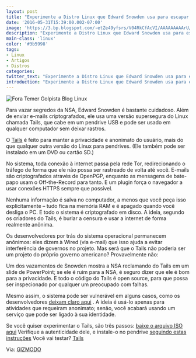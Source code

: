 ```yaml
---
layout: post
title: "Experimente a Distro Linux que Edward Snowden usa para escapar da NSA"
date: '2016-05-31T15:39:00.002-07:00'
image: 'https://3.bp.blogspot.com/-etZe49yfsrs/V04RkCfAcVI/AAAAAAAAArU/pxpBxjYkBRIklUy77dpIi460EfXfBSeeQCLcB/s72-c/fora-temer-golpista.jpg'
description: "Experimente a Distro Linux que Edward Snowden usa para escapar da NSA"
main-class: 'linux'
color: '#3b5998'
tags:
- Linux
- Artigos
- Distros
categories:
twitter_text: "Experimente a Distro Linux que Edward Snowden usa para escapar da NSA"
introduction: "Experimente a Distro Linux que Edward Snowden usa para escapar da NSA"
---
```


![Fora Temer Golpista Blog Linux](https://3.bp.blogspot.com/-etZe49yfsrs/V04RkCfAcVI/AAAAAAAAArU/pxpBxjYkBRIklUy77dpIi460EfXfBSeeQCLcB/s1600/fora-temer-golpista.jpg)



Para vazar segredos da NSA, Edward Snowden é bastante cuidadoso. Além de enviar e-mails criptografados, ele usa uma versão supersegura do Linux chamada Tails, que cabe em um pendrive USB e pode ser usado em qualquer computador sem deixar rastros.

O [Tails](https://tails.boum.org/) é feito para manter a privacidade e anonimato do usuário, mais do que qualquer outra versão do Linux para pendrives. (Ele também pode ser instalado em um DVD ou cartão SD.)

No sistema, toda conexão à internet passa pela rede Tor, redirecionando o tráfego de forma que ele não possa ser rastreado de volta até você. E-mails são criptografados através de OpenPGP, enquanto as mensagens de bate-papo usam o Off-the-Record para tanto. E um plugin força o navegador a usar conexões HTTPS sempre que possível.

Nenhuma informação é salva no computador, a menos que você peça isso explicitamente – tudo fica na memória RAM e é apagado quando você desliga o PC. E todo o sistema é criptografado em disco. A ideia, segundo os criadores do Tails, é burlar a censura e usar a internet de forma realmente anônima.

Os desenvolvedores por trás do sistema operacional permanecem anônimos: eles dizem à Wired (via e-mail) que isso ajuda a evitar interferência de governos no projeto. Mas será que o Tails não poderia ser um projeto do próprio governo americano? Provavelmente não:

Um dos vazamentos de Snowden mostra a NSA reclamando do Tails em um slide de PowerPoint; se ele é ruim para a NSA, é seguro dizer que ele é bom para a privacidade. E todo o código do Tails é open source, para que possa ser inspecionado por qualquer um preocupado com falhas.

Mesmo assim, o sistema pode ser vulnerável em alguns casos, como os desenvolvedores [deixam claro aqui](https://tails.boum.org/doc/about/warning/) . A ideia é usá-lo apenas para atividades que requeiram anonimato; senão, você acabará usando um serviço que pode ser ligado à sua identidade.

Se você quiser experimentar o Tails, são três passos: 
[baixe o arquivo ISO aqui](https://tails.boum.org/download/index.en.html)
Verifique a autenticidade dele, e instale-o no pendrive [seguindo estas instruções](https://tails.boum.org/doc/first_steps/installation/manual/index.en.html) 
Você vai testar? [Tails](https://tails.boum.org/)

Via: [GIZMODO](http://gizmodo.uol.com.br/tails-usb/)
